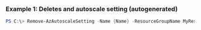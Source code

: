 ### Example 1: Deletes and autoscale setting (autogenerated)
```powershell
PS C:\> Remove-AzAutoscaleSetting -Name {Name} -ResourceGroupName MyResourceGroup
```


